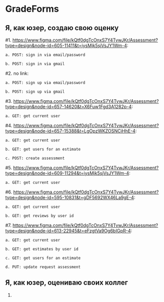 # GradeForms

## Я, как юзер, создаю свою оценку

#1. https://www.figma.com/file/kQtf0dgTcOnxS7Y4TvwJKr/Assessment?type=design&node-id=605-11411&t=iysMjk5sjVsJY1Wm-4:

    a. POST: sign in via email/password

    b. POST: sign in via gmail
#2. no link:

    a. POST: sign up via email/password

    b. POST: sign up via gmail
#3. https://www.figma.com/file/kQtf0dgTcOnxS7Y4TvwJKr/Assessment?type=design&node-id=657-14620&t=X6Fuw1Fgd3A1282p-4:

    a. GET: get current user

#4. https://www.figma.com/file/kQtf0dgTcOnxS7Y4TvwJKr/Assessment?type=design&node-id=657-15388&t=LgOpzWKZOSNCiHhE-4:
    
    a. GET: get current user
    
    b. GET: get users for an estimate

    c. POST: create assessment
#5. https://www.figma.com/file/kQtf0dgTcOnxS7Y4TvwJKr/Assessment?type=design&node-id=609-11294&t=iysMjk5sjVsJY1Wm-4:

    a. GET: get current user
#6. https://www.figma.com/file/kQtf0dgTcOnxS7Y4TvwJKr/Assessment?type=design&node-id=595-10831&t=gDF5692WX46La9gE-4:

    a. GET: get current user

    b. GET: get reviews by user id
#7. https://www.figma.com/file/kQtf0dgTcOnxS7Y4TvwJKr/Assessment?type=design&node-id=613-22945&t=eFzgtVa9Og6bIGpR-4:

    a. GET: get current user
    
    b. GET: get estimates by user id

    c. GET: get users for an estimate

    d. PUT: update request assessment 

## Я, как юзер, оцениваю своих коллег

1. 